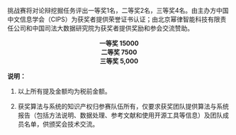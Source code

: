 挑战赛将对论辩挖掘任务评出一等奖1名，二等奖2名，三等奖4名。由主办方中国中文信息学会（CIPS）为获奖者提供荣誉证书认证；由北京幂律智能科技有限责任公司和中国司法大数据研究院为获奖者提供奖励和参会交流赞助。

<center><b>一等奖 15000
    <br>二等奖 7500
    <br>三等奖  5,000</b></center>



**说明：**

1. 以上所有提及金额均为税前金额。

2. 获奖算法与系统的知识产权归参赛队伍所有，仅要求获奖团队提供算法与系统报告（包括方法说明、数据处理、参考文献和使用开源工具等信息）及团队成员名单，供颁奖会技术交流。
